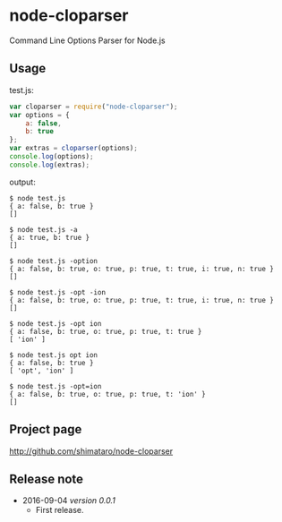 node-cloparser
======

Command Line Options Parser for Node.js

## Usage

test.js:
```javascript
var cloparser = require("node-cloparser");
var options = {
	a: false,
	b: true
};
var extras = cloparser(options);
console.log(options);
console.log(extras);
```

output:
```
$ node test.js
{ a: false, b: true }
[]

$ node test.js -a
{ a: true, b: true }
[]

$ node test.js -option
{ a: false, b: true, o: true, p: true, t: true, i: true, n: true }
[]

$ node test.js -opt -ion
{ a: false, b: true, o: true, p: true, t: true, i: true, n: true }
[]

$ node test.js -opt ion
{ a: false, b: true, o: true, p: true, t: true }
[ 'ion' ]

$ node test.js opt ion
{ a: false, b: true }
[ 'opt', 'ion' ]

$ node test.js -opt=ion
{ a: false, b: true, o: true, p: true, t: 'ion' }
[]
```

## Project page

http://github.com/shimataro/node-cloparser

## Release note

* 2016-09-04 *version 0.0.1*
	* First release.
